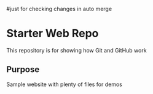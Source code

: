 #just for checking changes in auto merge
# Starter Web Repo

This repository is for showing how Git and GitHub work

## Purpose

Sample website with plenty of files for demos
